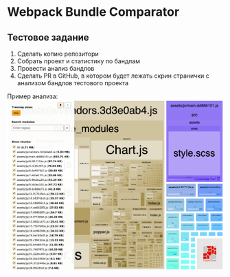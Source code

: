 # Webpack Bundle Comparator

## Тестовое задание

1. Сделать копию репозитори
2. Собрать проект и статистику по бандлам
3. Провести анализ бандлов
4. Сделать PR в GitHub, в котором будет лежать скрин странички с анализом бандлов тестового проекта

Пример анализа: ![image](./images/analyzer.png)
